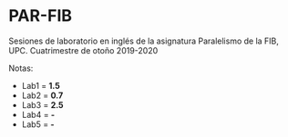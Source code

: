 # PAR-FIB
Sesiones de laboratorio en inglés de la asignatura Paralelismo de la FIB, UPC. Cuatrimestre de otoño 2019-2020 

Notas:
* Lab1 = **1.5**
* Lab2 = **0.7**
* Lab3 = **2.5**
* Lab4 = **-**
* Lab5 = **-**

